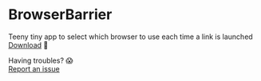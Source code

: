 # BrowserBarrier
Teeny tiny app to select which browser to use each time a link is launched
[Download](https://github.com/PolicyPuma4/BrowserBarrier/releases/latest/download/PersistentInstant_Setup.exe) 🚀

Having troubles? 😱  
[Report an issue](https://github.com/PolicyPuma4/BrowserBarrier/issues/new/choose)
